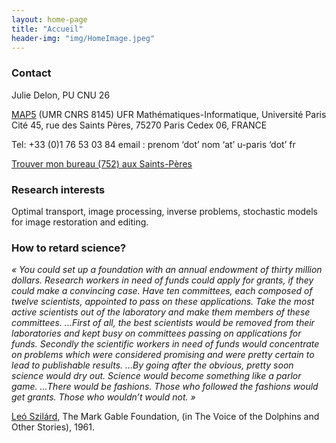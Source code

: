 ```yaml
---
layout: home-page
title: "Accueil"
header-img: "img/HomeImage.jpeg"
---
```


### Contact

Julie Delon, PU CNU 26

[MAP5](http://map5.mi.parisdescartes.fr/) (UMR CNRS 8145)
UFR Mathématiques-Informatique, Université Paris Cité
45, rue des Saints Pères, 75270 Paris Cedex 06, FRANCE

Tel: +33 (0)1 76 53 03 84            email : prenom ‘dot’ nom ‘at’ u-paris ‘dot’ fr

[Trouver mon bureau (752) aux Saints-Pères](pages/comment-venir.md)

### Research interests

Optimal transport, image processing, inverse problems, stochastic models for image restoration and editing.

### How to retard science?

*« You could set up a foundation with an annual endowment of thirty million dollars. Research workers in need of funds could apply for grants, if they could make a convincing case. Have ten committees, each composed of twelve scientists, appointed to pass on these applications. Take the most active scientists out of the laboratory and make them members of these committees. …First of all, the best scientists would be removed from their laboratories and kept busy on committees passing on applications for funds. Secondly the scientific workers in need of funds would concentrate on problems which were considered promising and were pretty certain to lead to publishable results. …By going after the obvious, pretty soon science would dry out. Science would become something like a parlor game. …There would be fashions. Those who followed the fashions would get grants. Those who wouldn’t would not. »*

[Leó Szilárd](https://fr.wikipedia.org/wiki/Leó_Szilárd), The Mark Gable Foundation, (in The Voice of the Dolphins and Other Stories), 1961.
